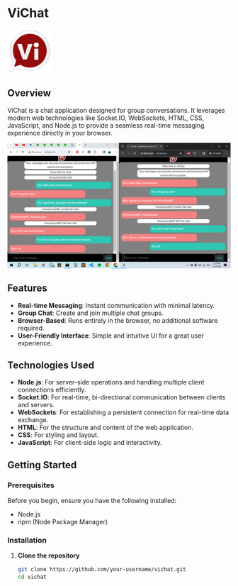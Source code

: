 # ViChat

![ViChat Logo](static/red_logo_vi_small.png)

## Overview

ViChat is a chat application designed for group conversations. It leverages modern web technologies like Socket.IO, WebSockets, HTML, CSS, JavaScript, and Node.js to provide a seamless real-time messaging experience directly in your browser.

![Screenshot](static/samplechat.png)
## Features

- **Real-time Messaging**: Instant communication with minimal latency.
- **Group Chat**: Create and join multiple chat groups.
- **Browser-Based**: Runs entirely in the browser, no additional software required.
- **User-Friendly Interface**: Simple and intuitive UI for a great user experience.

## Technologies Used

- **Node.js**: For server-side operations and handling multiple client connections efficiently.
- **Socket.IO**: For real-time, bi-directional communication between clients and servers.
- **WebSockets**: For establishing a persistent connection for real-time data exchange.
- **HTML**: For the structure and content of the web application.
- **CSS**: For styling and layout.
- **JavaScript**: For client-side logic and interactivity.

## Getting Started

### Prerequisites

Before you begin, ensure you have the following installed:

- Node.js
- npm (Node Package Manager)

### Installation

1. **Clone the repository**

   ```bash
   git clone https://github.com/your-username/vichat.git
   cd vichat
